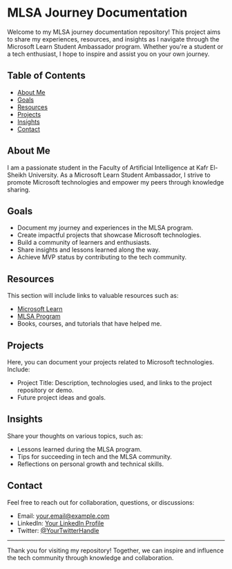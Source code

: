 # MLSA Journey Documentation

Welcome to my MLSA journey documentation repository! This project aims to share my experiences, resources, and insights as I navigate through the Microsoft Learn Student Ambassador program. Whether you're a student or a tech enthusiast, I hope to inspire and assist you on your own journey.

## Table of Contents

- [About Me](#about-me)
- [Goals](#goals)
- [Resources](#resources)
- [Projects](#projects)
- [Insights](#insights)
- [Contact](#contact)

## About Me

I am a passionate student in the Faculty of Artificial Intelligence at Kafr El-Sheikh University. As a Microsoft Learn Student Ambassador, I strive to promote Microsoft technologies and empower my peers through knowledge sharing.

## Goals

- Document my journey and experiences in the MLSA program.
- Create impactful projects that showcase Microsoft technologies.
- Build a community of learners and enthusiasts.
- Share insights and lessons learned along the way.
- Achieve MVP status by contributing to the tech community.

## Resources

This section will include links to valuable resources such as:

- [Microsoft Learn](https://learn.microsoft.com/)
- [MLSA Program](https://studentambassadors.microsoft.com/)
- Books, courses, and tutorials that have helped me.

## Projects

Here, you can document your projects related to Microsoft technologies. Include:

- Project Title: Description, technologies used, and links to the project repository or demo.
- Future project ideas and goals.

## Insights

Share your thoughts on various topics, such as:

- Lessons learned during the MLSA program.
- Tips for succeeding in tech and the MLSA community.
- Reflections on personal growth and technical skills.

## Contact

Feel free to reach out for collaboration, questions, or discussions:

- Email: your.email@example.com
- LinkedIn: [Your LinkedIn Profile](https://www.linkedin.com/in/yourprofile)
- Twitter: [@YourTwitterHandle](https://twitter.com/yourhandle)

---

Thank you for visiting my repository! Together, we can inspire and influence the tech community through knowledge and collaboration.
